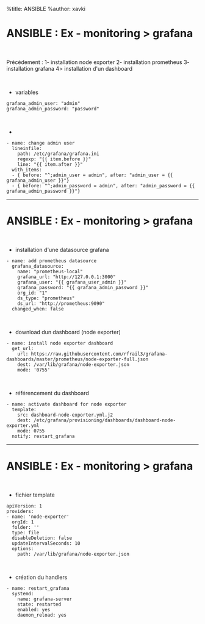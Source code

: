 %title: ANSIBLE
%author: xavki


# ANSIBLE : Ex - monitoring > grafana



<br>

Précédement : 
	1- installation node exporter
	2- installation prometheus
	3- installation grafana
  4> installation d'un dashboard

<br>

* variables

```
grafana_admin_user: "admin"
grafana_admin_password: "password"
```

<br>

* 

```
- name: change admin user
  lineinfile:
    path: /etc/grafana/grafana.ini
    regexp: "{{ item.before }}"
    line: "{{ item.after }}"
  with_items:
  - { before: "^;admin_user = admin", after: "admin_user = {{ grafana_admin_user }}"}
  - { before: "^;admin_password = admin", after: "admin_password = {{ grafana_admin_password }}"}
```

---------------------------------------------------------------------------

# ANSIBLE : Ex - monitoring > grafana

<br>

* installation d'une datasource grafana

```
- name: add prometheus datasource
  grafana_datasource:
    name: "prometheus-local"
    grafana_url: "http://127.0.0.1:3000"
    grafana_user: "{{ grafana_user_admin }}"
    grafana_password: "{{ grafana_admin_password }}"
    org_id: "1"
    ds_type: "prometheus"
    ds_url: "http://prometheus:9090"
  changed_when: false
```

<br>

* download dun dashboard (node exporter)

```
- name: install node exporter dashboard
  get_url:
    url: https://raw.githubusercontent.com/rfrail3/grafana-dashboards/master/prometheus/node-exporter-full.json
    dest: /var/lib/grafana/node-exporter.json
    mode: '0755'
```

<br>

* référencement du dashboard

```
- name: activate dashboard for node exporter
  template:
    src: dashboard-node-exporter.yml.j2
    dest: /etc/grafana/provisioning/dashboards/dashboard-node-exporter.yml
    mode: 0755
  notify: restart_grafana
```

---------------------------------------------------------------------------

# ANSIBLE : Ex - monitoring > grafana


<br>

* fichier template

```
apiVersion: 1
providers:
- name: 'node-exporter'
  orgId: 1
  folder: ''
  type: file
  disableDeletion: false
  updateIntervalSeconds: 10 
  options:
    path: /var/lib/grafana/node-exporter.json
```

<br>

* création du handlers

```
- name: restart_grafana
  systemd:
    name: grafana-server
    state: restarted
    enabled: yes
    daemon_reload: yes
```

